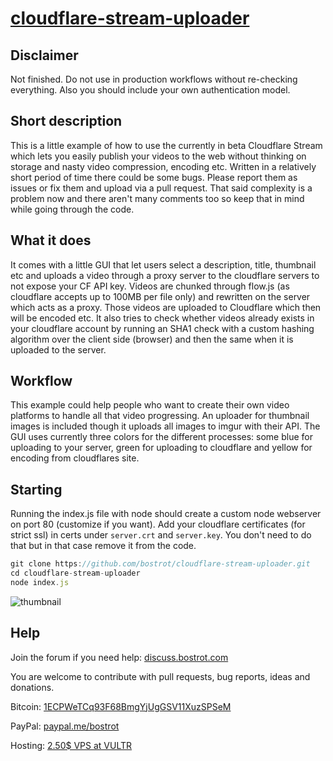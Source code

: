 # [cloudflare-stream-uploader](https://github.com/bostrot/cloudflare-stream-uploader)

## Disclaimer

Not finished. Do not use in production workflows without re-checking everything. Also you should include your own authentication model.

## Short description

This is a little example of how to use the currently in beta Cloudflare Stream which lets you easily publish your videos to the web without thinking on storage and nasty video compression, encoding etc. Written in a relatively short period of time there could be some bugs. Please report them as issues or fix them and upload via a pull request. That said complexity is a problem now and there aren't many comments too so keep that in mind while going through the code.

## What it does

It comes with a little GUI that let users select a description, title, thumbnail etc and uploads a video through a proxy server to the cloudflare servers to not expose your CF API key. Videos are chunked through flow.js (as cloudflare accepts up to 100MB per file only) and rewritten on the server which acts as a proxy. Those videos are uploaded to Cloudflare which then will be encoded etc.
It also tries to check whether videos already exists in your cloudflare account by running an SHA1 check with a custom hashing algorithm over the client side (browser) and then the same when it is uploaded to the server.

## Workflow

This example could help people who want to create their own video platforms to handle all that video progressing. An uploader for thumbnail images is included though it uploads all images to imgur with their API. The GUI uses currently three colors for the different processes: some blue for uploading to your server, green for uploading to cloudflare and yellow for encoding from cloudflares site.

## Starting

Running the index.js file with node should create a custom node webserver on port 80 (customize if you want).
Add your cloudflare certificates (for strict ssl) in certs under `server.crt` and `server.key`. You don't need to do that but in that case remove it from the code.

```js
git clone https://github.com/bostrot/cloudflare-stream-uploader.git
cd cloudflare-stream-uploader
node index.js
```


![thumbnail](https://i.imgur.com/0H8MKUw.png)


## Help

Join the forum if you need help: [discuss.bostrot.com](https://discuss.bostrot.com)

You are welcome to contribute with pull requests, bug reports, ideas and donations.

Bitcoin: [1ECPWeTCq93F68BmgYjUgGSV11XuzSPSeM](https://www.blockchain.com/btc/payment_request?address=1ECPWeTCq93F68BmgYjUgGSV11XuzSPSeM&currency=USD&nosavecurrency=true&message=Bostrot)

PayPal: [paypal.me/bostrot](https://paypal.me/bostrot)

Hosting: [2.50$ VPS at VULTR](https://www.vultr.com/?ref=7505919)
